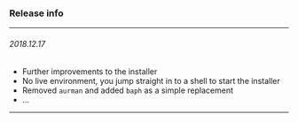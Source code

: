 ### Release info

---

###### 2018.12.17

- Further improvements to the installer
- No live environment, you jump straight in to a shell to start the installer
- Removed `aurman` and added `baph` as a simple replacement
- ...

---

